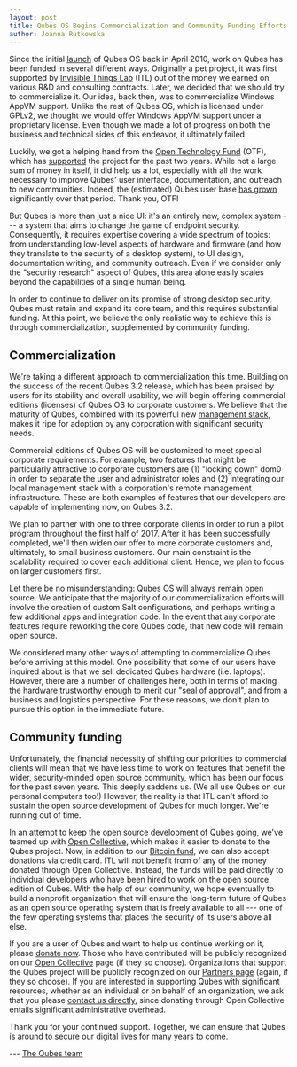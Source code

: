 ```yaml
---
layout: post
title: Qubes OS Begins Commercialization and Community Funding Efforts
author: Joanna Rutkowska
---
```


Since the initial [launch][alpha] of Qubes OS back in April 2010, work on Qubes
has been funded in several different ways.  Originally a pet project, it was
first supported by [Invisible Things Lab][itl] (ITL) out of the money we earned
on various R&D and consulting contracts. Later, we decided that we should try to
commercialize it. Our idea, back then, was to commercialize Windows AppVM
support.  Unlike the rest of Qubes OS, which is licensed under GPLv2, we thought
we would offer Windows AppVM support under a proprietary license. Even though we
made a lot of progress on both the business and technical sides of this
endeavor, it ultimately failed.

Luckily, we got a helping hand from the [Open Technology Fund][otf] (OTF), which
has [supported][otf-qubes] the project for the past two years. While not a large
sum of money in itself, it did help us a lot, especially with all the work
necessary to improve Qubes' user interface, documentation, and outreach to new
communities.  Indeed, the (estimated) Qubes user base [has grown][counter]
significantly over that period. Thank you, OTF!

But Qubes is more than just a nice UI: it's an entirely new, complex system ---
a system that aims to change the game of endpoint security.  Consequently, it
requires expertise covering a wide spectrum of topics: from understanding
low-level aspects of hardware and firmware (and how they translate to the
security of a desktop system), to UI design, documentation writing, and
community outreach. Even if we consider only the "security research" aspect of
Qubes, this area alone easily scales beyond the capabilities of a single human
being.

In order to continue to deliver on its promise of strong desktop security, Qubes
must retain and expand its core team, and this requires substantial funding. At
this point, we believe the only realistic way to achieve this is through
commercialization, supplemented by community funding.

## Commercialization ##

We're taking a different approach to commercialization this time.  Building on
the success of the recent Qubes 3.2 release, which has been praised by users for
its stability and overall usability, we will begin offering commercial editions
(licenses) of Qubes OS to corporate customers. We believe that the maturity of
Qubes, combined with its powerful new [management stack][salt], makes it ripe
for adoption by any corporation with significant security needs.

Commercial editions of Qubes OS will be customized to meet special corporate
requirements. For example, two features that might be particularly attractive to
corporate customers are (1) "locking down" dom0 in order to separate the user
and administrator roles and (2) integrating our local management stack with a
corporation's remote management infrastructure. These are both examples of
features that our developers are capable of implementing now, on Qubes 3.2.

We plan to partner with one to three corporate clients in order to run a pilot
program throughout the first half of 2017.  After it has been successfully
completed, we'll then widen our offer to more corporate customers and,
ultimately, to small business customers. Our main constraint is the scalability
required to cover each additional client. Hence, we plan to focus on larger
customers first.

Let there be no misunderstanding: Qubes OS will always remain open source. We
anticipate that the majority of our commercialization efforts will involve the
creation of custom Salt configurations, and perhaps writing a few additional
apps and integration code. In the event that any corporate features require
reworking the core Qubes code, that new code will remain open source.

We considered many other ways of attempting to commercialize Qubes before
arriving at this model. One possibility that some of our users have inquired
about is that we sell dedicated Qubes hardware (i.e. laptops). However, there
are a number of challenges here, both in terms of making the hardware
trustworthy enough to merit our "seal of approval", and from a business and
logistics perspective. For these reasons, we don't plan to pursue this option in
the immediate future.


## Community funding ##

Unfortunately, the financial necessity of shifting our priorities to commercial
clients will mean that we have less time to work on features that benefit the
wider, security-minded open source community, which has been our focus for the
past seven years.  This deeply saddens us. (We all use Qubes on our personal
computers too!) However, the reality is that ITL can't afford to sustain the
open source development of Qubes for much longer. We're running out of time.

In an attempt to keep the open source development of Qubes going, we've teamed
up with [Open Collective][oc], which makes it easier to donate to the Qubes
project.  Now, in addition to our [Bitcoin fund][btc], we can also accept
donations via credit card. ITL will not benefit from of any of the money donated
through Open Collective. Instead, the funds will be paid directly to individual
developers who have been hired to work on the open source edition of Qubes.
With the help of our community, we hope eventually to build a nonprofit
organization that will ensure the long-term future of Qubes as an open source
operating system that is freely available to all --- one of the few operating
systems that places the security of its users above all else.

If you are a user of Qubes and want to help us continue working on it, please
[donate now][oc].  Those who have contributed will be publicly recognized on our
[Open Collective][oc] page (if they so choose).  Organizations that support the
Qubes project will be publicly recognized on our [Partners page][partners]
(again, if they so choose).  If you are interested in supporting Qubes with
significant resources, whether as an individual or on behalf of an organization,
we ask that you please [contact us directly][business], since donating through
Open Collective entails significant administrative overhead.

Thank you for your continued support. Together, we can ensure that Qubes is
around to secure our digital lives for many years to come.

--- [The Qubes team][team]

[alpha]: https://blog.invisiblethings.org/2010/04/07/introducing-qubes-os.html
[itl]: https://invisiblethingslab.com
[wni]: https://blog.invisiblethings.org/2014/01/15/shattering-myths-of-windows-security.html
[otf]: https://www.opentech.fund/
[otf-qubes]: https://www.opentech.fund/project/qubes-os
[counter]: https://www.qubes-os.org/counter/
[donations]: https://www.qubes-os.org/donate/
[oc]: https://opencollective.com/qubes-os
[salt]: https://www.qubes-os.org/news/2015/12/14/mgmt-stack/
[btc]: https://www.qubes-os.org/news/2016/07/13/qubes-distributed-fund/
[partners]: https://www.qubes-os.org/partners/
[business]: mailto:business@qubes-os.org
[team]: https://www.qubes-os.org/team/
